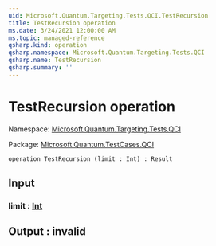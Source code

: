 ```yaml
---
uid: Microsoft.Quantum.Targeting.Tests.QCI.TestRecursion
title: TestRecursion operation
ms.date: 3/24/2021 12:00:00 AM
ms.topic: managed-reference
qsharp.kind: operation
qsharp.namespace: Microsoft.Quantum.Targeting.Tests.QCI
qsharp.name: TestRecursion
qsharp.summary: ''
---
```


# TestRecursion operation

Namespace: [Microsoft.Quantum.Targeting.Tests.QCI](xref:Microsoft.Quantum.Targeting.Tests.QCI)

Package: [Microsoft.Quantum.TestCases.QCI](https://nuget.org/packages/Microsoft.Quantum.TestCases.QCI)




```qsharp
operation TestRecursion (limit : Int) : Result
```


## Input

### limit : [Int](xref:microsoft.quantum.lang-ref.int)





## Output : __invalid<Result>__

